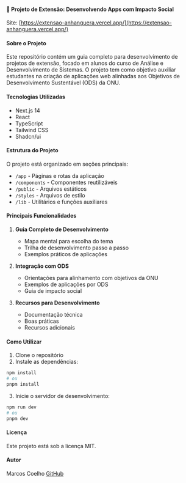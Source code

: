 #### 🚀 Projeto de Extensão: Desenvolvendo Apps com Impacto Social 

Site: [https://extensao-anhanguera.vercel.app/](https://extensao-anhanguera.vercel.app/)

#### Sobre o Projeto

Este repositório contém um guia completo para desenvolvimento de projetos de extensão, focado em alunos do curso de Análise e Desenvolvimento de Sistemas. O projeto tem como objetivo auxiliar estudantes na criação de aplicações web alinhadas aos Objetivos de Desenvolvimento Sustentável (ODS) da ONU.

#### Tecnologias Utilizadas

- Next.js 14
- React
- TypeScript
- Tailwind CSS
- Shadcn/ui

#### Estrutura do Projeto

O projeto está organizado em seções principais:

- `/app` - Páginas e rotas da aplicação
- `/components` - Componentes reutilizáveis
- `/public` - Arquivos estáticos
- `/styles` - Arquivos de estilo
- `/lib` - Utilitários e funções auxiliares

#### Principais Funcionalidades

1. **Guia Completo de Desenvolvimento**
   - Mapa mental para escolha do tema
   - Trilha de desenvolvimento passo a passo
   - Exemplos práticos de aplicações

2. **Integração com ODS**
   - Orientações para alinhamento com objetivos da ONU
   - Exemplos de aplicações por ODS
   - Guia de impacto social

3. **Recursos para Desenvolvimento**
   - Documentação técnica
   - Boas práticas
   - Recursos adicionais

#### Como Utilizar

1. Clone o repositório
2. Instale as dependências:
```bash
npm install
# ou
pnpm install
```
3. Inicie o servidor de desenvolvimento:
```bash
npm run dev
# ou
pnpm dev
```

#### Licença

Este projeto está sob a licença MIT.

#### Autor

Marcos Coelho
[GitHub](https://github.com/marvincoelho)